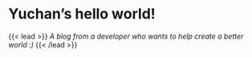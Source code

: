 # Yuchan’s hello world!

{{< lead >}}
_A blog from a developer who wants to help create a better world :)_
{{< /lead >}}
